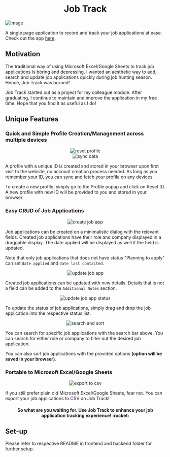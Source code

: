 <h1 align="center">Job Track</h1>

![image](https://github.com/user-attachments/assets/ce50ecd0-7be1-44f6-a9a5-4655ec280094)

A single page application to record and track your job applications at ease. Check out the app [here](https://job-track-9c538.web.app/).

## Motivation
The traditional way of using Microsoft Excel/Google Sheets to track job applications is boring and depressing. I wanted an aesthetic way to add, search and update job applications quickly during job hunting season. Hence, Job Track was borned!

Job Track started out as a project for my colleague module. After graduating, I continue to maintain and improve the application in my free time. Hope that you find it as useful as I do!

## Unique Features

### Quick and Simple Profile Creation/Management across multiple devices
<div align="center">  
  <img src="https://github.com/user-attachments/assets/bfd5c38d-e45f-47c9-a62b-fd6e81bebcfe" alt="reset profile" />
</div>
<div align="center">  
  <img src="https://github.com/user-attachments/assets/08975c98-fe60-4f7b-b55e-11f188f87aa4" alt="sync data" />
</div>


A profile with a unique ID is created and stored in your browser upon first visit to the website, no account creation process needed. As long as you remember your ID, you can sync and fetch your profile on any devices.

To create a new profile, simply go to the Profile popup and click on Reset ID. A new profile with new ID will be provided to you and stored in your browser.

### Easy CRUD of Job Applications
<div align="center">  
  <img src="https://github.com/user-attachments/assets/5054b0b1-e74a-4e7a-8800-795fd75037bb" alt="create job app" />
</div>

Job applications can be created on a minimalistic dialog with the relevant fields. Created job applications have their role and company displayed in a draggable display. The date applied will be displayed as well if the field is updated. 

Note that only job applications that does not have status "Planning to apply" can set `date applied` and `date last contacted`.

<div align="center">  
  <img src="https://github.com/user-attachments/assets/4e0d436d-aef3-4e2e-97fd-2cbd0a63c99a" alt="update job app" />
</div>

Created job applications can be updated with new details. Details that is not a field can be added to the `Additional Notes` section.

<div align="center">  
  <img src="https://github.com/user-attachments/assets/c6caf03b-4e11-44c9-942f-34a2982557d8" alt="update job app status" />
</div>

To update the status of job applications, simply drag and drop the job application into the respective status list.

<div align="center">  
  <img src="https://github.com/user-attachments/assets/fffd71fe-f7ec-4546-8e09-981df28a5909" alt="search and sort" />
</div>

You can search for specific job applications with the search bar above. You can search for either role or company to filter out the desired job application.

You can also sort job applications with the provided options **(option will be saved in your browser)**.

### Portable to Microsoft Excel/Google Sheets

<div align="center">  
  <img src="https://github.com/user-attachments/assets/f5b17ff0-e4cf-47f7-af1c-3451c0009baa" alt="export to csv" />
</div>

If you still prefer plain old Microsoft Excel/Google Sheets, fear not. You can export your job applications to CSV on Job Track!

<h4 align="center">So what are you waiting for. Use Job Track to enhance your job application tracking experience! :rocket: </h4>

## Set-up
Please refer to respective README in frontend and backend folder for further setup.

